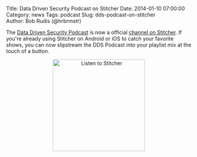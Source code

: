 Title: Data Driven Security Podcast on Stitcher
Date: 2014-01-10 07:00:00
Category: news
Tags: podcast
Slug: dds-podcast-on-stitcher	
Author: Bob Rudis (@hrbrmstr)

The [Data Driven Security Podcast](http://datadrivensecurity.info/podcast) is now a official [channel on Stitcher](http://www.stitcher.com/s?fid=41901&refid=stpr). If you're already using Stitcher on Android or iOS to catch your favorite shows, you can now slipstream the DDS Podcast into your playlist mix at the touch of a button.

<center><a href="http://www.stitcher.com/s?fid=41901&refid=stpr"><img src="http://cloudfront.assets.stitcher.com/promo.assets/stitcher-banner-250x250.jpg" width="250" height="250" alt="Listen to Stitcher"></a></center>